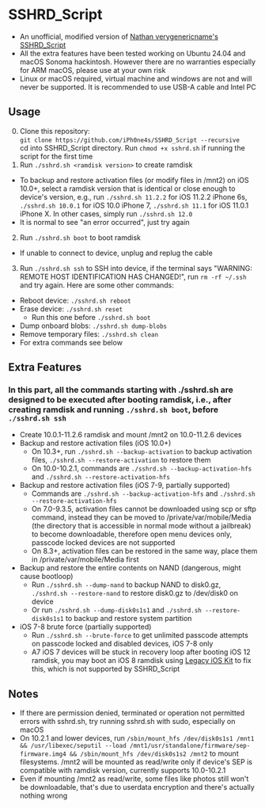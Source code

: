 # SSHRD_Script
- An unofficial, modified version of [Nathan verygenericname's SSHRD_Script](https://github.com/verygenericname/SSHRD_Script)
- All the extra features have been tested working on Ubuntu 24.04 and macOS Sonoma hackintosh. However there are no warranties especially for ARM macOS, please use at your own risk
- Linux or macOS required, virtual machine and windows are not and will never be supported. It is recommended to use USB-A cable and Intel PC
## Usage
0. Clone this repository:   
`git clone https://github.com/iPh0ne4s/SSHRD_Script --recursive`   
cd into SSHRD_Script directory. Run `chmod +x sshrd.sh` if running the script for the first time
1. Run `./sshrd.sh <ramdisk version>` to create ramdisk
  - To backup and restore activation files (or modify files in /mnt2) on iOS 10.0+, select a ramdisk version that is identical or close enough to device's version, e.g., run `./sshrd.sh 11.2.2` for iOS 11.2.2 iPhone 6s, `./sshrd.sh 10.0.1` for iOS 10.0 iPhone 7, `./sshrd.sh 11.1` for iOS 11.0.1 iPhone X. In other cases, simply run `./sshrd.sh 12.0`
  - It is normal to see "an error occurred", just try again
2. Run `./sshrd.sh boot` to boot ramdisk
  - If unable to connect to device, unplug and replug the cable
3. Run `./sshrd.sh ssh` to SSH into device, if the terminal says "WARNING: REMOTE HOST IDENTIFICATION HAS CHANGED!", run `rm -rf ~/.ssh` and try again. Here are some other commands:
  - Reboot device: `./sshrd.sh reboot`
  - Erase device: `./sshrd.sh reset`
    - Run this one before `./sshrd.sh boot`
  - Dump onboard blobs: `./sshrd.sh dump-blobs`
  - Remove temporary files: `./sshrd.sh clean`
  - For extra commands see below
## Extra Features
### In this part, all the commands starting with ./sshrd.sh are designed to be executed after booting ramdisk, i.e., after creating ramdisk and running `./sshrd.sh boot`, before `./sshrd.sh ssh`
- Create 10.0.1-11.2.6 ramdisk and mount /mnt2 on 10.0-11.2.6 devices
- Backup and restore activation files (iOS 10.0+)
  - On 10.3+, run `./sshrd.sh --backup-activation` to backup activation files, `./sshrd.sh --restore-activation` to restore them
  - On 10.0-10.2.1, commands are `./sshrd.sh --backup-activation-hfs` and `./sshrd.sh --restore-activation-hfs`
- Backup and restore activation files (iOS 7-9, partially supported)
  - Commands are `./sshrd.sh --backup-activation-hfs` and `./sshrd.sh --restore-activation-hfs`
  - On 7.0-9.3.5, activation files cannot be downloaded using scp or sftp command, instead they can be moved to /private/var/mobile/Media (the directory that is accessible in normal mode without a jailbreak) to become downloadable, therefore open menu devices only, passcode locked devices are not supported
  - On 8.3+, activation files can be restored in the same way, place them in /private/var/mobile/Media first
- Backup and restore the entire contents on NAND (dangerous, might cause bootloop)
  - Run `./sshrd.sh --dump-nand` to backup NAND to disk0.gz, `./sshrd.sh --restore-nand` to restore disk0.gz to /dev/disk0 on device
  - Or run `./sshrd.sh --dump-disk0s1s1` and `./sshrd.sh --restore-disk0s1s1` to backup and restore system partition
- iOS 7-8 brute force (partially supported)
  - Run `./sshrd.sh --brute-force` to get unlimited passcode attempts on passcode locked and disabled devices, iOS 7-8 only
  - A7 iOS 7 devices will be stuck in recovery loop after booting iOS 12 ramdisk, you may boot an iOS 8 ramdisk using [Legacy iOS Kit](https://github.com/LukeZGD/Legacy-iOS-Kit) to fix this, which is not supported by SSHRD_Script
## Notes
- If there are permission denied, terminated or operation not permitted errors with sshrd.sh, try running sshrd.sh with sudo, especially on macOS
- On 10.2.1 and lower devices, run `/sbin/mount_hfs /dev/disk0s1s1 /mnt1 && /usr/libexec/seputil --load /mnt1/usr/standalone/firmware/sep-firmware.img4 && /sbin/mount_hfs /dev/disk0s1s2 /mnt2` to mount filesystems. /mnt2 will be mounted as read/write only if device's SEP is compatible with ramdisk version, currently supports 10.0-10.2.1
- Even if mounting /mnt2 as read/write, some files like photos still won't be downloadable, that's due to userdata encryption and there's actually nothing wrong
